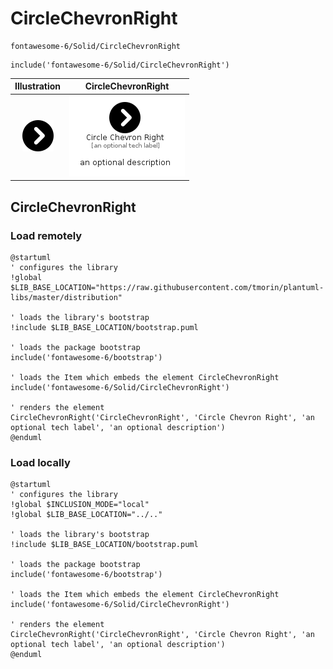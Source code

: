 # CircleChevronRight


```text
fontawesome-6/Solid/CircleChevronRight
```

```text
include('fontawesome-6/Solid/CircleChevronRight')
```



| Illustration | CircleChevronRight |
| :---: | :---: |
| ![illustration for Illustration](../../fontawesome-6/Solid/CircleChevronRight.png) | ![illustration for CircleChevronRight](../../fontawesome-6/Solid/CircleChevronRight.Local.png) |




## CircleChevronRight

### Load remotely
```plantuml
@startuml
' configures the library
!global $LIB_BASE_LOCATION="https://raw.githubusercontent.com/tmorin/plantuml-libs/master/distribution"

' loads the library's bootstrap
!include $LIB_BASE_LOCATION/bootstrap.puml

' loads the package bootstrap
include('fontawesome-6/bootstrap')

' loads the Item which embeds the element CircleChevronRight
include('fontawesome-6/Solid/CircleChevronRight')

' renders the element
CircleChevronRight('CircleChevronRight', 'Circle Chevron Right', 'an optional tech label', 'an optional description')
@enduml
```

### Load locally
```plantuml
@startuml
' configures the library
!global $INCLUSION_MODE="local"
!global $LIB_BASE_LOCATION="../.."

' loads the library's bootstrap
!include $LIB_BASE_LOCATION/bootstrap.puml

' loads the package bootstrap
include('fontawesome-6/bootstrap')

' loads the Item which embeds the element CircleChevronRight
include('fontawesome-6/Solid/CircleChevronRight')

' renders the element
CircleChevronRight('CircleChevronRight', 'Circle Chevron Right', 'an optional tech label', 'an optional description')
@enduml
```

